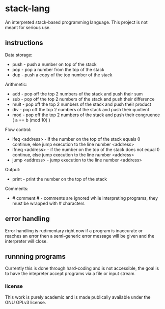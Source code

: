# stack-lang
An interpreted stack-based programming language. This project is not meant for serious use.

## instructions

Data storage:  
* push <number>   - push a number on top of the stack  
* pop             - pop a number from the top of the stack  
* dup             - push a copy of the top number of the stack  

Arithmetic:  
* add             - pop off the top 2 numbers of the stack and push their sum  
* sub             - pop off the top 2 numbers of the stack and push their difference  
* mult            - pop off the top 2 numbers of the stack and push their product  
* div             - pop off the top 2 numbers of the stack and push their quotient  
* mod             - pop off the top 2 numbers of the stack and push their congruence ( a == b (mod 10) )  

Flow control:  
* ifeq  \<address\> - if the number on the top of the stack equals 0 continue, else jump execution to the line number \<address\>  
* ifneq \<address\> - if the number on the top of the stack does not equal 0 continue, else jump execution to the line number \<address\>  
* jump  \<address\> - jump execution to the line number \<address\>  

Output:  
* print           - print the number on the top of the stack  

Comments:  
* \# comment \#     - comments are ignored while interpreting programs, they must be wrapped with # characters  

## error handling  
Error handling is rudimentary right now if a program is inaccurate or reaches an error then a semi-generic error message will be given and the interpreter will close.

## runnning programs  
Currently this is done through hard-coding and is not accessible, the goal is to have the intepreter accept  programs via a file or input stream.  

### license  
This work is purely academic and is made publically available under the GNU GPLv3 license.  
